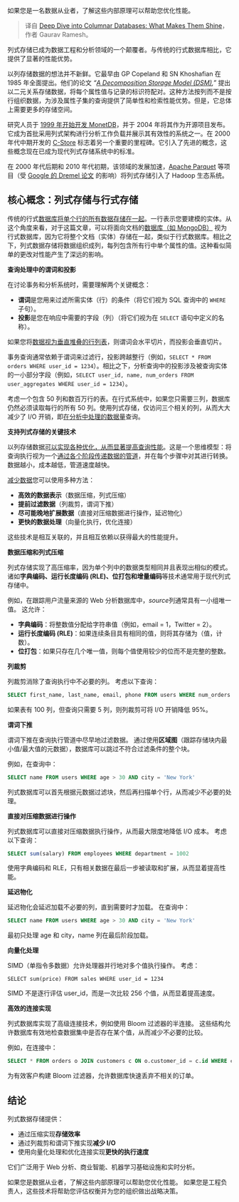 
<!--
title: 深入探索列式数据库：是什么让它们脱颖而出
cover: https://cdn.thenewstack.io/media/2025/02/c6ba388a-tom-podmore-70ru5lg28me-unsplash-scaled.jpg
-->

如果您是一名数据从业者，了解这些内部原理可以帮助您优化性能。

> 译自 [Deep Dive into Columnar Databases: What Makes Them Shine](https://thenewstack.io/deep-dive-into-columnar-databases-what-makes-them-shine/)，作者 Gaurav Ramesh。

列式存储已成为数据工程和分析领域的一个颠覆者。与传统的行式数据库相比，它提供了显著的性能优势。

以列存储数据的想法并不新鲜。它最早由 GP Copeland 和 SN Khoshafian 在 1985 年全面提出。他们的论文 *“[A Decomposition Storage Model (DSM)](https://dl.acm.org/doi/10.1145/971699.318923),”* 提出以二元关系存储数据，将每个属性值与记录的标识符配对。这种方法按列而不是按行组织数据，为涉及属性子集的查询提供了简单性和检索性能优势。但是，它总体上需要更多的存储空间。

研究人员于 [1999 年开始开发 MonetDB](http://sites.computer.org/debull/A12mar/monetdb.pdf)，并于 2004 年将其作为开源项目发布。它成为首批采用列式架构进行分析工作负载并展示其有效性的系统之一。在 2000 年代中期开发的 [C-Store](https://dl.acm.org/doi/10.5555/1083592.1083658) 标志着另一个重要的里程碑。它引入了先进的概念，这些概念现在已成为现代列式存储系统中的标准。

在 2000 年代后期和 2010 年代初期，该领域的发展加速，[Apache Parquet](https://parquet.apache.org/) 等项目（受 [Google 的 Dremel 论文](https://research.google/pubs/dremel-interactive-analysis-of-web-scale-datasets-2/) 的影响）将列式存储引入了 Hadoop 生态系统。

## 核心概念：列式存储与行式存储

传统的行式[数据库将单个行的所有数据存储在一起](https://thenewstack.io/how-open-source-and-time-series-data-fit-together/)。一行表示您要建模的实体。从这个角度来看，对于这篇文章，可以将面向文档的[数据库（如 MongoDB）](https://thenewstack.io/how-to-plan-your-mongodb-upgrade/) 视为行式数据库，因为它将整个文档（实体）存储在一起，类似于行式数据库。相比之下，列式数据存储将数据组织成列，每列包含所有行中单个属性的值。这种看似简单的更改对性能产生了深远的影响。

**查询处理中的谓词和投影**

在讨论事务和分析系统时，需要理解两个关键概念：

- **谓词**是您用来过滤所需实体（行）的条件（将它们视为 SQL 查询中的 `WHERE` 子句）。
- **投影**是您在响应中需要的字段（列）（将它们视为在 `SELECT` 语句中定义的名称）。

如果您将[数据视为垂直堆叠的行列表](https://thenewstack.io/the-architects-guide-to-the-modern-data-stack/)，则谓词会水平切片，而投影会垂直切片。

事务查询通常依赖于谓词来过滤行，投影跨越整行（例如，`SELECT * FROM orders WHERE user_id = 1234`）。相比之下，分析查询中的投影涉及被查询实体的一小部分字段（例如，`SELECT user_id, name, num_orders FROM user_aggregates WHERE user_id = 1234`）。

考虑一个包含 50 列和数百万行的表。在行式系统中，如果您只需要三列，数据库仍然必须读取每行的所有 50 列。使用列式存储，仅访问三个相关的列，从而大大减少了 I/O 开销，即[在分析中处理的数据量](https://thenewstack.io/clickhouse-optimizing-real-time-data-analysis-with-online-analytical-processing/)查询。

**支持列式存储的关键技术**

以列存储数据[可以实现各种优化，从而显著提高查询性能](https://thenewstack.io/enhancing-the-flexibility-of-sparks-physical-plan-to-enable-execution-on-various-native-engines/)。这是一个思维模型：将查询执行视为一个[通过各个阶段传递数据的管道](https://thenewstack.io/leaky-data-pipelines-uncovering-the-hidden-security-risks/)，并在每个步骤中对其进行转换。数据越小，成本越低，管道速度越快。

[减少数据](https://thenewstack.io/nvme-of-substantially-reduces-data-access-latency/)您可以使用多种方法：

- **高效的数据表示**（数据压缩，列式压缩）
- **提前过滤数据**（列裁剪，谓词下推）
- **尽可能晚地扩展数据**（直接对压缩数据进行操作，延迟物化）
- **更快的数据处理**（向量化执行，优化连接）

这些技术是相互关联的，并且相互依赖以获得最大的性能提升。

**数据压缩和列式压缩**

列式存储实现了高压缩率，因为单个列中的数据类型相同并且表现出相似的模式。诸如**字典编码、运行长度编码 (RLE)、位打包和增量编码**等技术通常用于现代列式存储中。

例如，在跟踪用户流量来源的 Web 分析数据库中，*source*列通常具有一小组唯一值。 这允许：

*   **字典编码**：将整数值分配给字符串值（例如，email = 1，Twitter = 2）。
*   **运行长度编码 (RLE)**：如果连续条目具有相同的值，则将其存储为（值，计数）。
*   **位打包**：如果只存在几个唯一值，则每个值使用较少的位而不是完整的整数。

**列裁剪**

列裁剪消除了查询执行中不必要的列。 考虑以下查询：

```sql
SELECT first_name, last_name, email, phone FROM users WHERE num_orders > 10
```

如果表有 100 列，但查询只需要 5 列，则列裁剪可将 I/O 开销降低 95%。

**谓词下推**

谓词下推在查询执行管道中尽早地过滤数据。 通过使用**区域图**（跟踪存储块内最小值/最大值的元数据），数据库可以跳过不符合过滤条件的整个块。

例如，在查询中：

```sql
SELECT name FROM users WHERE age > 30 AND city = 'New York'
```

列式数据库可以首先根据元数据过滤块，然后再扫描单个行，从而减少不必要的处理。

**直接对压缩数据进行操作**

列式数据库可以直接对压缩数据执行操作，从而最大限度地降低 I/O 成本。 考虑以下查询：

```sql
SELECT sum(salary) FROM employees WHERE department = 1002
```

使用字典编码和 RLE，只有相关数据在最后一步被读取和扩展，从而显着提高性能。

**延迟物化**

延迟物化会延迟加载不必要的列，直到需要时才加载。 在查询中：

```sql
SELECT name FROM users WHERE age > 30 AND city = 'New York'
```

最初只处理 age 和 city，name 列在最后阶段加载。

**向量化处理**

SIMD（单指令多数据）允许处理器并行地对多个值执行操作。 考虑：

```
SELECT sum(price) FROM sales WHERE user_id = 1234
```

SIMD 不是逐行评估 user_id，而是一次比较 256 个值，从而显着提高速度。

**高效的连接实现**

列式数据库实现了高级连接技术，例如使用 Bloom 过滤器的半连接。 这些结构允许数据库有效地检查数据集中是否存在某个值，从而减少不必要的比较。

例如，在连接中：

```sql
SELECT * FROM orders o JOIN customers c ON o.customer_id = c.id WHERE c.region = 'EMEA'
```

为有效客户构建 Bloom 过滤器，允许数据库快速丢弃不相关的订单。

## 结论

列式数据存储提供：

*   通过压缩实现**存储效率**
*   通过列裁剪和谓词下推实现**减少 I/O**
*   使用向量化处理和优化连接实现**更快的执行速度**

它们广泛用于 Web 分析、商业智能、机器学习基础设施和实时分析。

如果您是数据从业者，了解这些内部原理可以帮助您优化性能。 如果您是工程负责人，这些技术将帮助您评估权衡并为您的组织做出战略决策。